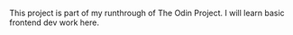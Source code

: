 
This project is part of my runthrough of The Odin Project.
I will learn basic frontend dev work here.
